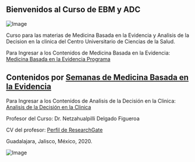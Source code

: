 ## Bienvenidos al Curso de EBM y ADC
![Image](https://i.ibb.co/G7Qwxmw/ebdmlogo.png)

Curso para las materias de Medicina Basada en la Evidencia y Analisis de la Decision en la clinica del Centro Universitario de Ciencias de la Salud.

Para Ingresar a los Contenidos de Medicina Basada en la Evidencia: [Medicina Basada en la Evidencia Programa](https://drive.google.com/open?id=1FmqEKS2y4vL6bsH0AQ0dRmZ7TNXb6YeA)

## Contenidos por [Semanas de Medicina Basada en la Evidencia](https://ebdm.github.io/mbe)

Para Ingresar a los Contenidos de Analisis de la Decisión en la Clinica: [Analisis de la Decisión en la Clinica](https://drive.google.com/open?id=14t0LiL0b4n_WP1GXEn--a_knc0-rY5d7)

Profesor del Curso: Dr. Netzahualpilli Delgado Figueroa

CV del profesor: [Perfil de ResearchGate](https://www.researchgate.net/profile/Netzahualpilli_Delgado-Figueroa)

Guadalajara, Jalisco, México, 2020.

![Image](https://i.creativecommons.org/l/by-nc-sa/3.0/88x31.png)
